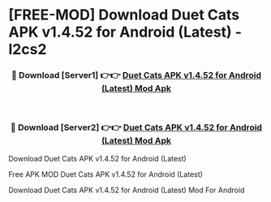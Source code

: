 # [FREE-MOD] Download Duet Cats APK v1.4.52 for Android (Latest) - l2cs2


<div align="center">
<h3>🔴 Download [Server1] 👉👉 <a href="https://apk-comot.site?title=Duet_Cats_APK_v1.4.52_for_Android_(Latest)">Duet Cats APK v1.4.52 for Android (Latest) Mod Apk</a></h3><br>

<h3>🔴 Download [Server2] 👉👉 <a href="https://apk-comot.site?title=Duet_Cats_APK_v1.4.52_for_Android_(Latest)">Duet Cats APK v1.4.52 for Android (Latest) Mod Apk</a></h3>
</div>



Download Duet Cats APK v1.4.52 for Android (Latest) 

Free APK MOD Duet Cats APK v1.4.52 for Android (Latest) 

Download Duet Cats APK v1.4.52 for Android (Latest) Mod For Android
